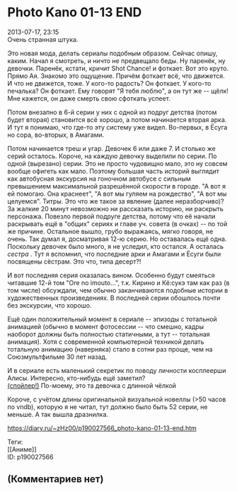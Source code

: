 Photo Kano 01-13 END
====================

  
2013-07-17, 23:15  
 Очень странная штука.   
   
 Это новая мода, делать сериалы подобным образом. Сейчас опишу, каким. Начал я смотреть, и ничто не предвещало беды. Ну паренёк, ну девочки. Паренёк, кстати, кричит Shot Chance! и фоткает. Вот это круто. Прямо Ая. Знакомо это ощущение. Причём фоткает всё, что движется. И что не движется, тоже. У кого-то радость? Он фоткает. У кого-то печалька? Он фоткает. Ему говорят "Я тебя люблю", а он тут же -- щёлк! Мне кажется, он даже смерть свою сфоткать успеет.   
   
 Потом внезапно в 6-й серии у них с одной из подруг детства (потом будет вторая) становится всё хорошо, а потом начинается вторая арка. И тут я понимаю, что где-то эту систему уже видел. Во-первых, в Ёсуга но сора, во-вторых, в Амагами.   
   
 Потом начинается треш и угар. Девочек 6 или даже 7. И столько же серий осталось. Короче, на каждую девочку выделили по серии. По одной (вырезано) серии. Это не просто чудовищно мало, это ну совсем вообще офигеть как мало. Поэтому большая часть историй выглядит как автобусная экскурсия на гоночном автобусе с сильным превышением максимальной разрешённой скорости в городе. "А вот я ей помогаю. Она краснеет", "А вот мы гуляем на рождество", "А вот мы целуемся". Титры. Это что же такое за явление (далее неразборчиво)? За жалкие 20 минут невозможно ни рассказать историю, ни раскрыть персонажа. Повезло первой подруге детства, потому что её начали раскрывать ещё в "общих" сериях и главе уч. совета (в очках) -- по той же причине. Остальное вышло, грубо выражаясь, мягко говоря, не очень. Так думал я, досматривая 12-ю серию. Но оставалась ещё одна. Поскольку девочек было много, я не уследил, кто остался. А осталась  *сестра*  . Тут я вспомнил, что последние арки и Амагами и Ёсуги были посвящены сёстрам. Это что, типа десерт?!   
   
 И вот последняя серия оказалась вином. Особенно будут смеяться читавшие 12-й том "Ore no imouto...", т.к. Кирино и Кё:сукэ там как раз (в том числе) обсуждали, чем обычно заканчиваются подобные истории в художественных произведениях. В последней серии обошлось почти без экскурсии, что хорошо.   
   
 Ещё один положительный момент в сериале -- эпизоды с тотальной анимацией (обычно в момент фотосессии -- что смешно, кадры наоборот должны быть полностью статичными, а тут -- тотальная анимация). Хотя с современной компьютерной техникой делать тотальную анимацию (наверняка) стало в сотни раз проще, чем на Союзмультфильме 30 лет назад.   
   
 И в сериале есть маленький секретик по поводу личности косплеерши Алисы. Интересно, кто-нибудь ещё заметил?   
  [(спойлер!)](https://zHz00.diary.ru/p190027566.htm?index=1#linkmore190027566m1)    По-моему, это та девочка с длинной чёлкой     
   
 Короче, с учётом длины оригинальной визуальной новеллы (>50 часов по vndb), которую я не читал, тут должно было быть 52 серии, не меньше. А так вышла дразнилка.   
  
<https://diary.ru/~zHz00/p190027566_photo-kano-01-13-end.htm>  
  
Теги:  
[[Аниме]]  
ID: p190027566  


(Комментариев нет)
------------------